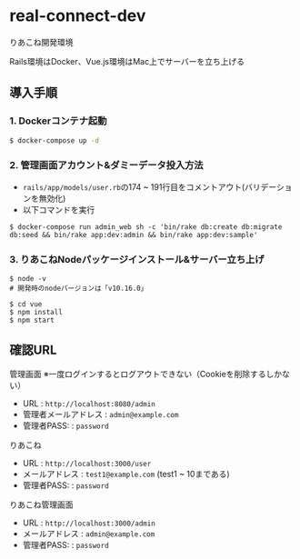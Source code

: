 # real-connect-dev
りあこね開発環境

Rails環境はDocker、Vue.js環境はMac上でサーバーを立ち上げる

## 導入手順

### 1. Dockerコンテナ起動
```bash
$ docker-compose up -d
```

### 2. 管理画面アカウント&ダミーデータ投入方法
- `rails/app/models/user.rb`の174 ~ 191行目をコメントアウト(バリデーションを無効化)
- 以下コマンドを実行
```
$ docker-compose run admin_web sh -c 'bin/rake db:create db:migrate db:seed && bin/rake app:dev:admin && bin/rake app:dev:sample'
```

### 3. りあこねNodeパッケージインストール&サーバー立ち上げ
```
$ node -v
# 開発時のnodeバージョンは「v10.16.0」

$ cd vue
$ npm install
$ npm start
```

## 確認URL

管理画面 ※一度ログインするとログアウトできない（Cookieを削除するしかない）
- URL : `http://localhost:8080/admin`
- 管理者メールアドレス : `admin@example.com`
- 管理者PASS: : `password`

りあこね
- URL : `http://localhost:3000/user`
- メールアドレス : `test1@example.com` (test1 ~ 10まである)
- 管理者PASS: : `password`

りあこね管理画面
- URL : `http://localhost:3000/admin`
- メールアドレス : `admin@example.com`
- 管理者PASS: : `password`

